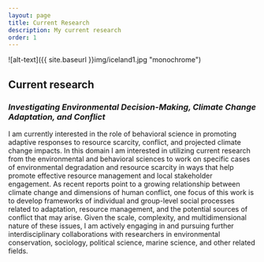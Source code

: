 ```yaml
---
layout: page
title: Current Research
description: My current research
order: 1
---
```

![alt-text]({{ site.baseurl }}img/iceland1.jpg "monochrome")
## Current research

### _Investigating Environmental Decision-Making, Climate Change Adaptation, and Conflict_
I am currently interested in the role of behavioral science in promoting adaptive responses to resource scarcity, conflict, and projected climate change impacts. In this domain I am interested in utilizing current research from the environmental and behavioral sciences to work on specific cases of environmental degradation and resource scarcity in ways that help promote effective resource management and local stakeholder engagement. As recent reports point to a growing relationship between climate change and dimensions of human conflict, one focus of this work is to develop frameworks of individual and group-level social processes related to adaptation, resource management, and the potential sources of conflict that may arise. Given the scale, complexity, and multidimensional nature of these issues, I am actively engaging in and pursuing further interdisciplinary collaborations with researchers in environmental conservation, sociology, political science, marine science, and other related fields.
